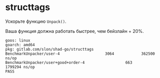 # structtags

Ускорьте функцию `Unpack()`.

Ваша функция должна работать быстрее, чем бейзлайн + 20%.
```
goos: linux
goarch: amd64
pkg: gitlab.com/slon/shad-go/structtags
BenchmarkUnpacker/user-4                    3064            362500 ns/op
BenchmarkUnpacker/user+good+order-4                  663           1799294 ns/op
PASS
```
